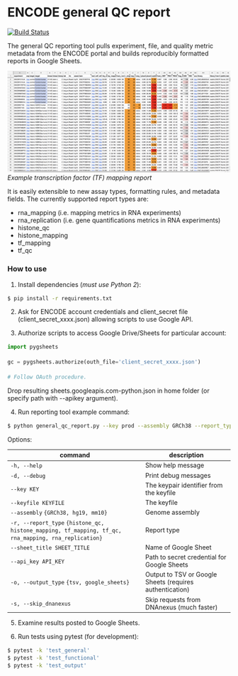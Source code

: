 # ENCODE general QC report

[![Build Status](https://travis-ci.org/ENCODE-DCC/WranglerScripts.svg?branch=master)](https://travis-ci.org/ENCODE-DCC/WranglerScripts)

The general QC reporting tool pulls experiment, file, and quality metric metadata from the ENCODE portal and builds reproducibly formatted reports in Google Sheets.

![example mapping report](examples/images/report_example.png)
*Example transcription factor (TF) mapping report*

It is easily extensible to new assay types, formatting rules, and metadata fields. The currently supported report types are:

* rna_mapping (i.e. mapping metrics in RNA experiments)
* rna_replication (i.e. gene quantifications metrics in RNA experiments)
* histone_qc
* histone_mapping
* tf_mapping
* tf_qc

### How to use 

1. Install dependencies (*must use Python 2*):
```bash
$ pip install -r requirements.txt
```

2. Ask for ENCODE account credentials and client_secret file (client_secret_xxxx.json) allowing scripts to use Google API.

3. Authorize scripts to access Google Drive/Sheets for particular account:

```python
import pygsheets

gc = pygsheets.authorize(outh_file='client_secret_xxxx.json')

# Follow OAuth procedure.
```

Drop resulting sheets.googleapis.com-python.json in home folder (or specify path with --apikey argument).

4. Run reporting tool example command:

```bash
$ python general_qc_report.py --key prod --assembly GRCh38 --report_type rna_mapping --sheet_title ENCODE_QC -o google_sheets -s
```

Options:

| command  | description |
| ------------- | ------------- |
| `-h, --help` | Show help message  |
| `-d, --debug`  | Print debug messages  |
| `--key KEY` | The keypair identifier from the keyfile  |
| `--keyfile KEYFILE`  | The keyfile  |
| `--assembly` `{GRCh38, hg19, mm10}` | Genome assembly  |
| `-r, --report_type` `{histone_qc, histone_mapping, tf_mapping, tf_qc, rna_mapping, rna_replication}`  | Report type  |
| `--sheet_title SHEET_TITLE` | Name of Google Sheet  |
| `--api_key API_KEY`  | Path to secret credential for Google Sheets  |
| `-o, --output_type` `{tsv, google_sheets}`  | Output to TSV or Google Sheets (requires authentication)  |
| `-s, --skip_dnanexus` | Skip requests from DNAnexus (much faster) |

5. Examine results posted to Google Sheets.

6. Run tests using pytest (for development):

```bash
$ pytest -k 'test_general'
$ pytest -k 'test_functional'
$ pytest -k 'test_output'
```

